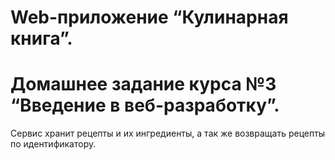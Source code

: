# Web-приложение “Кулинарная книга”. 
# Домашнее задание курса №3 “Введение в веб-разработку”.
Cервис хранит рецепты и их ингредиенты, а так же возвращать рецепты по идентификатору.


